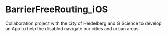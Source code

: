 # BarrierFreeRouting_iOS
Collaboration project with the city of Heidelberg and GIScience to develop an App to help the disabled navigate our cities and urban areas.

